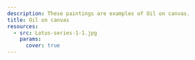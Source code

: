 ```yaml
---
description: These paintings are examples of Oil on canvas.
title: Oil on canvas
resources:
  - src: Lotus-series-1-1.jpg
    params:
      cover: true
---
```


